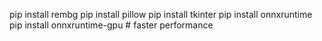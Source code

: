 pip install rembg 
pip install pillow 
pip install tkinter
pip install onnxruntime
pip install onnxruntime-gpu # faster performance